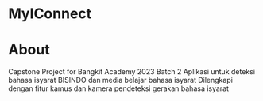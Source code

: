 # MyIConnect
# About
Capstone Project for Bangkit Academy 2023 Batch 2
Aplikasi untuk deteksi bahasa isyarat BISINDO dan media belajar bahasa isyarat
Dilengkapi dengan fitur kamus dan kamera pendeteksi gerakan bahasa isyarat
